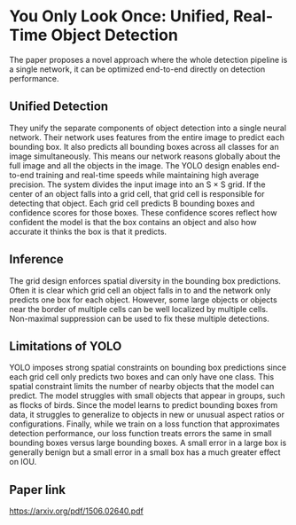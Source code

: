 # You Only Look Once: Unified, Real-Time Object Detection

The paper proposes a novel approach where the whole detection pipeline is a single network, it can be optimized end-to-end directly on detection performance.

## Unified Detection

They unify the separate components of object detection into a single neural network. Their network uses features from the entire image to predict each bounding box. It also predicts all bounding boxes across all classes for an image simultaneously. This means our network reasons globally about the full image and all the objects in the image. The YOLO design enables end-to-end training and real-time speeds while maintaining high average precision. The system divides the input image into an S × S grid. If the center of an object falls into a grid cell, that grid cell is responsible for detecting that object. Each grid cell predicts B bounding boxes and confidence scores for those boxes. These confidence scores reflect how confident the model is that the box contains an object and also how accurate it thinks the box is that it predicts.

## Inference

The grid design enforces spatial diversity in the bounding box predictions. Often it is clear which grid cell an object falls in to and the network only predicts one box for each object. However, some large objects or objects near the border of multiple cells can be well localized by multiple cells. Non-maximal suppression can be used to fix these multiple detections.

## Limitations of YOLO

YOLO imposes strong spatial constraints on bounding box predictions since each grid cell only predicts two boxes and can only have one class. This spatial constraint limits the number of nearby objects that the model can predict. The model struggles with small objects that appear in groups, such as flocks of birds. Since the model learns to predict bounding boxes from data, it struggles to generalize to objects in new or unusual aspect ratios or configurations. Finally, while we train on a loss function that approximates detection performance, our loss function treats errors the same in small bounding boxes versus large bounding boxes. A small error in a large box is generally benign but a small error in a small box has a much greater effect on IOU.

## Paper link

https://arxiv.org/pdf/1506.02640.pdf
